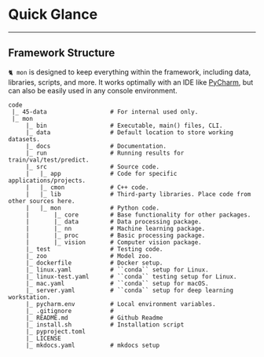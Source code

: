 # Quick Glance

---

## Framework Structure

`🐈 mon` is designed to keep everything within the framework, including data,
libraries, scripts, and more. It works optimally with an IDE like 
[PyCharm](https://www.jetbrains.com/), but can also be easily used in any 
console environment.

```text
code
 |_ 45-data                  # For internal used only.
 |_ mon
     |_ bin                  # Executable, main() files, CLI.
     |_ data                 # Default location to store working datasets.
     |_ docs                 # Documentation.
     |_ run                  # Running results for train/val/test/predict.
     |_ src                  # Source code.
     |   |_ app              # Code for specific applications/projects.
     |   |_ cmon             # C++ code.
     |   |_ lib              # Third-party libraries. Place code from other sources here.
     |   |_ mon              # Python code.
     |       |_ core         # Base functionality for other packages.
     |       |_ data         # Data processing package.
     |       |_ nn           # Machine learning package.
     |       |_ proc         # Basic processing package. 
     |       |_ vision       # Computer vision package.
     |_ test                 # Testing code.
     |_ zoo                  # Model zoo.
     |_ dockerfile           # Docker setup.
     |_ linux.yaml           # ``conda`` setup for Linux.
     |_ linux-test.yaml      # ``conda`` testing setup for Linux.
     |_ mac.yaml             # ``conda`` setup for macOS.
     |_ server.yaml          # ``conda`` setup for deep learning workstation.
     |_ pycharm.env          # Local environment variables.
     |_ .gitignore           # 
     |_ README.md            # Github Readme
     |_ install.sh           # Installation script
     |_ pyproject.toml  
     |_ LICENSE  
     |_ mkdocs.yaml          # mkdocs setup
```
